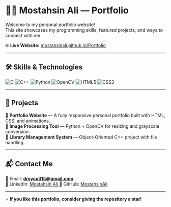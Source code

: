 # 👨‍💻 Mostahsin Ali — Portfolio

Welcome to my personal portfolio website!  
This site showcases my programming skills, featured projects, and ways to connect with me.

🌐 **Live Website:** [mostahsinali.github.io/Portfolio](https://mostahsinali.github.io/Portfolio/)

---

## 🛠 Skills & Technologies
![C](https://img.shields.io/badge/Code-C-blue?style=for-the-badge&logo=c)
![C++](https://img.shields.io/badge/Code-C++-00599C?style=for-the-badge&logo=cplusplus)
![Python](https://img.shields.io/badge/Code-Python-yellow?style=for-the-badge&logo=python)
![OpenCV](https://img.shields.io/badge/Library-OpenCV-green?style=for-the-badge&logo=opencv)
![HTML5](https://img.shields.io/badge/Code-HTML5-orange?style=for-the-badge&logo=html5)
![CSS3](https://img.shields.io/badge/Code-CSS3-blue?style=for-the-badge&logo=css3)

---

## 📂 Projects
🔹 **Portfolio Website** — A fully responsive personal portfolio built with HTML, CSS, and animations.  
🔹 **Image Processing Tool** — Python + OpenCV for resizing and grayscale conversion.  
🔹 **Library Management System** — Object-Oriented C++ project with file handling.  

---

## 📬 Contact Me
📧 Email: **drsyco315@gmail.com**  
💼 LinkedIn: [Mostahsin Ali ]([https://linkedin.com/](https://www.linkedin.com/in/mostahsin-ali-27218127a/))  
🐙 GitHub: [MostahsinAli](https://github.com/MostahsinAli)

---

⭐ **If you like this portfolio, consider giving the repository a star!**
